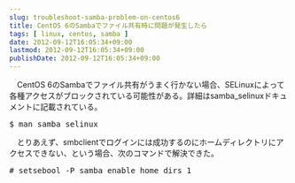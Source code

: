 ```yaml
---
slug: troubleshoot-samba-problem-on-centos6
title: CentOS 6のSambaでファイル共有時に問題が発生したら
tags: [ linux, centos, samba ]
date: 2012-09-12T16:05:34+09:00
lastmod: 2012-09-12T16:05:34+09:00
publishDate: 2012-09-12T16:05:34+09:00
---
```


<P>　CentOS 6のSambaでファイル共有がうまく行かない場合、SELinuxによって各種アクセスがブロックされている可能性がある。詳細はsamba_selinuxドキュメントに記載されている。</p>

<pre>
$ man samba_selinux
</pre>

<p>　とりあえず、smbclientでログインには成功するのにホームディレクトリにアクセスできない、という場合、次のコマンドで解決できた。</p>

<pre>
# setsebool -P samba_enable_home_dirs 1
</pre>
